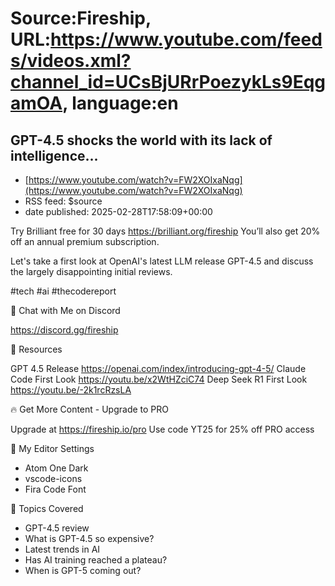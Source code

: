 # Source:Fireship, URL:https://www.youtube.com/feeds/videos.xml?channel_id=UCsBjURrPoezykLs9EqgamOA, language:en

## GPT-4.5 shocks the world with its lack of intelligence...
 - [https://www.youtube.com/watch?v=FW2XOIxaNqg](https://www.youtube.com/watch?v=FW2XOIxaNqg)
 - RSS feed: $source
 - date published: 2025-02-28T17:58:09+00:00

Try Brilliant free for 30 days https://brilliant.org/fireship You’ll also get 20% off an annual premium subscription.

Let's take a first look at OpenAI's latest LLM release GPT-4.5 and discuss the largely disappointing initial reviews. 

#tech #ai #thecodereport 

💬 Chat with Me on Discord

https://discord.gg/fireship

🔗 Resources

GPT 4.5 Release https://openai.com/index/introducing-gpt-4-5/
Claude Code First Look https://youtu.be/x2WtHZciC74
Deep Seek R1 First Look https://youtu.be/-2k1rcRzsLA

🔥 Get More Content - Upgrade to PRO

Upgrade at https://fireship.io/pro
Use code YT25 for 25% off PRO access 

🎨 My Editor Settings

- Atom One Dark 
- vscode-icons
- Fira Code Font

🔖 Topics Covered

- GPT-4.5 review
- What is GPT-4.5 so expensive?
- Latest trends in AI
- Has AI training reached a plateau?
- When is GPT-5 coming out?

